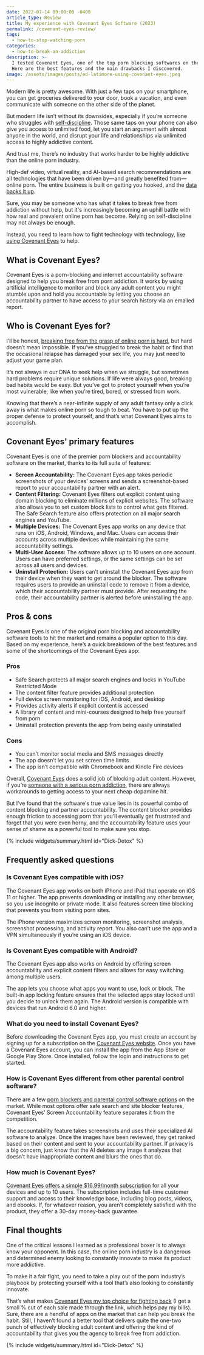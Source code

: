 ```yaml
---
date: 2022-07-14 09:00:00 -0400
article_type: Review
title: My experience with Covenant Eyes Software (2023)
permalink: /covenant-eyes-review/
tags:
  - how-to-stop-watching-porn
categories:
  - how-to-break-an-addiction
description: >-
  I tested Covenant Eyes, one of the top porn blocking softwares on the market.
  Here are the best features and the main drawbacks I discovered.
image: /assets/images/posts/ed-latimore-using-covenant-eyes.jpeg
---
```

Modern life is pretty awesome. With just a few taps on your smartphone, you can get groceries delivered to your door, book a vacation, and even communicate with someone on the other side of the planet.

But modern life isn’t without its downsides, especially if you’re someone who struggles with [self-discipline](https://edlatimore.com/ed-latimore-self-discipline-quotes/). Those same taps on your phone can also give you access to unlimited food, let you start an argument with almost anyone in the world, and disrupt your life and relationships via unlimited access to highly addictive content.

And trust me, there’s no industry that works harder to be highly addictive than the online porn industry.

High-def video, virtual reality, and AI-based search recommendations are all technologies that have been driven by—and greatly benefited from—online porn. The entire business is built on getting you hooked, and the [data backs it up](https://www.webroot.com/us/en/resources/tips-articles/internet-pornography-by-the-numbers).

Sure, you may be someone who has what it takes to break free from addiction without help, but it's increasingly becoming an uphill battle with how real and prevalent online porn has become. Relying on self-discipline may not always be enough.

Instead, you need to learn how to fight technology with technology,&nbsp;[like using Covenant Eyes](https://covenanteyes.sjv.io/QOzdN9) to help.

## What is Covenant Eyes?

Covenant Eyes is a porn-blocking and internet accountability software designed to help you break free from porn addiction. It works by using artificial intelligence to monitor and block any adult content you might stumble upon and hold you accountable by letting you choose an accountability partner to have access to your search history via an emailed report.

## Who is Covenant Eyes for?

I’ll be honest, [breaking free from the grasp of online porn is hard](https://edlatimore.com/why-is-it-hard-to-quit-porn/), but hard doesn’t mean impossible. If you’ve struggled to break the habit or find that the occasional relapse has damaged your sex life, you may just need to adjust your game plan.

It’s not always in our DNA to seek help when we struggle, but sometimes hard problems require unique solutions. If life were always good, breaking bad habits would be easy. But you’ve got to protect yourself when you’re most vulnerable, like when you’re tired, bored, or stressed from work.

Knowing that there’s a near-infinite supply of any adult fantasy only a click away is what makes online porn so tough to beat. You have to put up the proper defense to protect yourself, and that’s what Covenant Eyes aims to accomplish.

## Covenant Eyes' primary features

Covenant Eyes is one of the premier porn blockers and accountability software on the market, thanks to its full suite of features:

* **Screen Accountability:** The Covenant Eyes app takes periodic screenshots of your devices’ screens and sends a screenshot-based report to your accountability partner with an alert.
* **Content Filtering:** Covenant Eyes filters out explicit content using domain blocking to eliminate millions of explicit websites. The software also allows you to set custom block lists to control what gets filtered. The Safe Search feature also offers protection on all major search engines and YouTube.
* **Multiple Devices:** The Covenant Eyes app works on any device that runs on iOS, Android, Windows, and Mac. Users can access their accounts across multiple devices while maintaining the same accountability settings.
* **Multi-User Access:** The software allows up to 10 users on one account. Users can have preferred settings, or the same settings can be set across all users and devices.
* **Uninstall Protection:** Users can’t uninstall the Covenant Eyes app from their device when they want to get around the blocker. The software requires users to provide an uninstall code to remove it from a device, which their accountability partner must provide. After requesting the code, their accountability partner is alerted before uninstalling the app.

## Pros & cons

Covenant Eyes is one of the original porn blocking and accountability software tools to hit the market and remains a popular option to this day. Based on my experience, here’s a quick breakdown of the best features and some of the shortcomings of the Covenant Eyes app:

### Pros

* Safe Search protects all major search engines and locks in YouTube Restricted Mode
* The content filter feature provides additional protection
* Full device screen monitoring for iOS, Android, and desktop
* Provides activity alerts if explicit content is accessed
* A library of content and mini-courses designed to help free yourself from porn
* Uninstall protection prevents the app from being easily uninstalled

### Cons

* You can’t monitor social media and SMS messages directly
* The app doesn’t let you set screen time limits
* The app isn’t compatible with Chromebook and Kindle Fire devices

Overall, [Covenant Eyes](https://covenanteyes.sjv.io/QOzdN9) does a solid job of blocking adult content. However, if you’re [someone with a serious porn addiction](https://edlatimore.com/6-signs-that-youre-definitely-addicted-to-porn/), there are always workarounds to getting access to your next cheap dopamine hit.

But I’ve found that the software's true value lies in its powerful combo of content blocking and partner accountability. The content blocker provides enough friction to accessing porn that you’ll eventually get frustrated and forget that you were even horny, and the accountability feature uses your sense of shame as a powerful tool to make sure you stop.

{% include widgets/summary.html id="Dick-Detox" %}

## Frequently asked questions

### Is Covenant Eyes compatible with iOS?

The Covenant Eyes app works on both iPhone and iPad that operate on iOS 11 or higher. The app prevents downloading or installing any other browser, so you use incognito or private mode. It also features screen time blocking that prevents you from visiting porn sites.

The iPhone version maximizes screen monitoring, screenshot analysis, screenshot processing, and activity report. You also can’t use the app and a VPN simultaneously if you’re using an iOS device.

### Is Covenant Eyes compatible with Android?

The Covenant Eyes app also works on Android by offering screen accountability and explicit content filters and allows for easy switching among multiple users.

The app lets you choose what apps you want to use, lock or block. The built-in app locking feature ensures that the selected apps stay locked until you decide to unlock them again. The Android version is compatible with devices that run Android 6.0 and higher.

### What do you need to install Covenant Eyes?

Before downloading the Covenant Eyes app, you must create an account by signing up for a subscription on the [Covenant Eyes website](https://covenanteyes.sjv.io/QOzdN9). Once you have a Covenant Eyes account, you can install the app from the App Store or Google Play Store. Once installed, follow the login and instructions to get started.

### How is Covenant Eyes different from other parental control software?

There are a few [porn blockers and parental control software options](https://edlatimore.com/best-porn-blocker/) on the market. While most options offer safe search and site blocker features, Covenant Eyes’ Screen Accountability feature separates it from the competition.

The accountability feature takes screenshots and uses their specialized AI software to analyze. Once the images have been reviewed, they get ranked based on their content and sent to your accountability partner. If privacy is a big concern, just know that the AI deletes any image it analyzes that doesn’t have inappropriate content and blurs the ones that do.

### How much is Covenant Eyes?

[Covenant Eyes offers a simple $16.99/month subscription](https://covenanteyes.sjv.io/QOzdN9) for all your devices and up to 10 users. The subscription includes full-time customer support and access to their knowledge base, including blog posts, videos, and ebooks. If, for whatever reason, you aren’t completely satisfied with the product, they offer a 30-day money-back guarantee.

## Final thoughts

One of the critical lessons I learned as a professional boxer is to always know your opponent. In this case, the online porn industry is a dangerous and determined enemy looking to constantly innovate to make its product more addictive.

To make it a fair fight, you need to take a play out of the porn industry’s playbook by protecting yourself with a tool that’s also looking to constantly innovate.

That’s what makes [Covenant Eyes my top choice for fighting back](https://covenanteyes.sjv.io/QOzdN9) (I get a small % cut of each sale made through the link, which helps pay my bills). Sure, there are a handful of apps on the market that can help you break the habit. Still, I haven’t found a better tool that delivers quite the one-two punch of effectively blocking adult content and offering the kind of accountability that gives you the agency to break free from addiction.

{% include widgets/summary.html id="Dick-Detox" %}